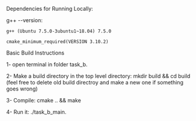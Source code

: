 
Dependencies for Running Locally:

g++ --version:
    
    g++ (Ubuntu 7.5.0-3ubuntu1~18.04) 7.5.0

    cmake_minimum_required(VERSION 3.10.2)


Basic Build Instructions

1- open terminal in folder task_b.

2- Make a build directory in the top level directory: mkdir build && cd build
    (feel free to delete old build directroy and make a new one if something goes wrong)

3- Compile: cmake .. && make

4- Run it: ./task_b_main.